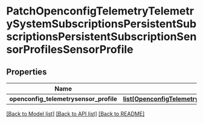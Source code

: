 # PatchOpenconfigTelemetryTelemetrySystemSubscriptionsPersistentSubscriptionsPersistentSubscriptionSensorProfilesSensorProfile

## Properties
Name | Type | Description | Notes
------------ | ------------- | ------------- | -------------
**openconfig_telemetrysensor_profile** | [**list[OpenconfigTelemetryTelemetrySystemOpenconfigtelemetrytelemetrysystemSubscriptionsPersistentsubscriptionsSensorprofilesSensorprofile]**](OpenconfigTelemetryTelemetrySystemOpenconfigtelemetrytelemetrysystemSubscriptionsPersistentsubscriptionsSensorprofilesSensorprofile.md) |  | [optional] 

[[Back to Model list]](../README.md#documentation-for-models) [[Back to API list]](../README.md#documentation-for-api-endpoints) [[Back to README]](../README.md)


